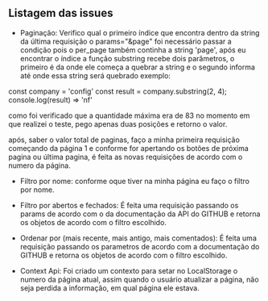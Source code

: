 ## Listagem das issues

<!-- <p> -->
* Paginação: Verifico qual o primeiro índice que encontra dentro da string da última requisição o params="&page" foi necessário passar a condição pois o per_page também continha a string 'page', após eu encontrar o índice a função substring recebe dois parâmetros, o primeiro é da onde ele começa a quebrar a string e o segundo informa até onde essa string será quebrado exemplo:

const company = 'config'
const result =  company.substring(2, 4);
console.log(result) => 'nf'

como foi verificado que a quantidade máxima era de 83 no momento em que realizei o teste, pego apenas duas posições e retorno o valor.

após, saber o valor total de paginas, faço a minha primeira requisição começando da página 1 e conforme for apertando os botões de próxima pagina ou última pagina, é feita as novas requisições de acordo com o numero da página.

* Filtro por nome: conforme oque tiver na minha página eu faço o filtro por nome.

* Filtro por abertos e fechados: É feita uma requisição passando os params de acordo com o da documentação da API do GITHUB e retorna os objetos de acordo com o filtro escolhido.

* Ordenar por (mais recente, mais antigo, mais comentados): É feita uma requisição passando os parametros de acordo com a documentação do GITHUB e retorna os objetos de acordo com o filtro escolhido.

* Context Api: Foi criado um contexto para setar no LocalStorage o numero da página atual, assim quando o usuário atualizar a página, não seja perdida a informação, em qual página ele estava.
